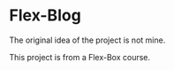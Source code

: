 # Flex-Blog

The original idea of the project is not mine.

This project is from a Flex-Box course.
